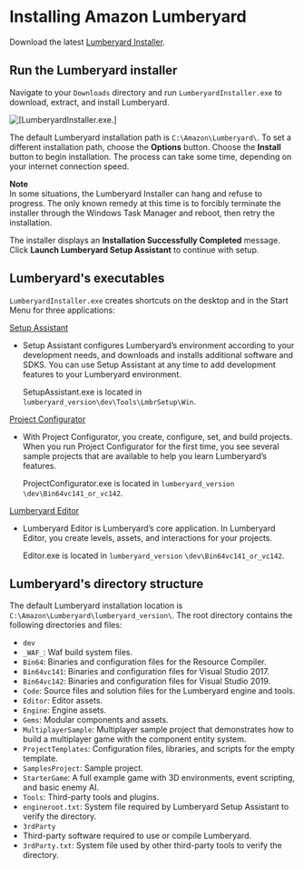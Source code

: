 # Installing Amazon Lumberyard<a name="wg-install"></a>

Download the latest [Lumberyard Installer](https://d1a5h15s88ekwk.cloudfront.net/latest/installer/LumberyardInstaller.exe)\.

## Run the Lumberyard installer<a name="lumberyard-installer"></a>

Navigate to your `Downloads` directory and run `LumberyardInstaller.exe` to download, extract, and install Lumberyard\.

![\[LumberyardInstaller.exe.\]](http://docs.aws.amazon.com/lumberyard/latest/welcomeguide/images/ui-installer-1.23.png)

The default Lumberyard installation path is `C:\Amazon\Lumberyard\`\. To set a different installation path, choose the **Options** button\. Choose the **Install** button to begin installation\. The process can take some time, depending on your internet connection speed\.

**Note**  
In some situations, the Lumberyard Installer can hang and refuse to progress\. The only known remedy at this time is to forcibly terminate the installer through the Windows Task Manager and reboot, then retry the installation\.

The installer displays an **Installation Successfully Completed** message\. Click **Launch Lumberyard Setup Assistant** to continue with setup\.

## Lumberyard's executables<a name="executables"></a>

 `LumberyardInstaller.exe` creates shortcuts on the desktop and in the Start Menu for three applications:

 [Setup Assistant](wg-setup-assistant.md)   
+ Setup Assistant configures Lumberyard’s environment according to your development needs, and downloads and installs additional software and SDKS\. You can use Setup Assistant at any time to add development features to your Lumberyard environment\.

  SetupAssistant\.exe is located in `lumberyard_version\dev\Tools\LmbrSetup\Win`\.

 [Project Configurator](wg-project-configurator.md)   
+ With Project Configurator, you create, configure, set, and build projects\. When you run Project Configurator for the first time, you see several sample projects that are available to help you learn Lumberyard’s features\.

  ProjectConfigurator\.exe is located in `lumberyard_version` `\dev\Bin64vc141_or_vc142`\.

 [Lumberyard Editor](wg-editor.md)   
+ Lumberyard Editor is Lumberyard’s core application\. In Lumberyard Editor, you create levels, assets, and interactions for your projects\.

  Editor\.exe is located in `lumberyard_version` `\dev\Bin64vc141_or_vc142`\.

## Lumberyard's directory structure<a name="directory-structure"></a>

The default Lumberyard installation location is `C:\Amazon\Lumberyard\lumberyard_version\`\. The root directory contains the following directories and files:
+  `dev` 
  +  `_WAF_`: Waf build system files\.
  +  `Bin64`: Binaries and configuration files for the Resource Compiler\.
  +  `Bin64vc141`: Binaries and configuration files for Visual Studio 2017\.
  +  `Bin64vc142`: Binaries and configuration files for Visual Studio 2019\.
  +  `Code`: Source files and solution files for the Lumberyard engine and tools\.
  +  `Editor`: Editor assets\.
  +  `Engine`: Engine assets\.
  +  `Gems`: Modular components and assets\.
  +  `MultiplayerSample`: Multiplayer sample project that demonstrates how to build a multiplayer game with the component entity system\.
  +  `ProjectTemplates`: Configuration files, libraries, and scripts for the empty template\.
  +  `SamplesProject`: Sample project\.
  +  `StarterGame`: A full example game with 3D environments, event scripting, and basic enemy AI\.
  +  `Tools`: Third\-party tools and plugins\.
  +  `engineroot.txt`: System file required by Lumberyard Setup Assistant to verify the directory\.
+  `3rdParty` 
  + Third\-party software required to use or compile Lumberyard\.
  +  `3rdParty.txt`: System file used by other third\-party tools to verify the directory\.